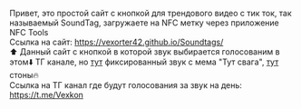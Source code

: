 Привет, это простой сайт с кнопкой для трендового видео с тик ток, так называемый SoundTag, загружаете на NFC метку через приложение NFC Tools <br/>
Ссылка на сайт: https://vexorter42.github.io/Soundtags/<br/>
⬆️ Данный сайт с кнопкой в которой звук выбирается голосованим в этом⬇️ ТГ канале, но [тут](https://github.com/Vexorter42/Soundtags/tree/main/SndStr) фиксированный звук с мема "Тут свага", [тут](https://github.com/Vexorter42/Soundtags/tree/main/SndOr) стоны🔥<br/>
Ссылка на ТГ канал где будут голосования за звук на день: https://t.me/Vexkon <br/>

